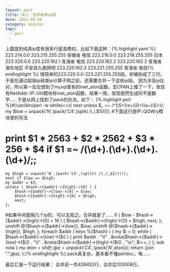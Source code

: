 ```yaml
---
layout: post
title: 续上：合并纯真ip段
date: 2011-05-20
category: monitor
tags:
  - perl
---
```


上篇提到纯真ip库有很多行是浪费的，比如下面这种：{% highlight yaml %}
223.214.0.0     223.215.255.255 安徽省 电信
223.216.0.0     223.219.255.255 日本
223.220.0.0     223.220.162.1   青海省 电信
223.220.162.2   223.220.162.2   青海省海东地区 平安县九歌网吧
223.220.162.3   223.221.255.255 青海省 电信{% endhighlight %}
很简单的223.220.0.0-223.221.255.255段，却被拆成了三行。于是在通过起始ip结束ip计算子网之前，还需要合并一下这些ip段。
因为涉及ip比对，所以第一反应想到了mysql里有的inet_aton函数，去CPAN上搜了一下，发现有NetAddr::IP::Util模块有inet_aton函数，结果一用，发现居然生成的不是数字……于是从网上找到了pack的办法，如下：
{% highlight perl %}#!/usr/bin/perl -w
while(<>){
    next unless $_ =~ /^(\S+)\s+(\S+)\s+(\S+)/;
    my $low = unpack('N',(pack('C4',(split( /\./,$1)))));
#下面这行是IP::QQWry模块里的写法
#    print $1 * 256**3 + $2 * 256**2 + $3 * 256 + $4 if $1 =~ /(\d+)\.(\d+)\.(\d+)\.(\d+)/;;
    my $high = unpack('N',(pack('C4',(split( /\./,$2)))));
    next if $low == $high;
    my $addr = $3;
    unless ( $hash->{$addr}->{high}->[0] ) {
        $hash->{$addr}->{low}->[0] = $low;
        $hash->{$addr}->{high}->[0] = $high;
        next;
    };
#如果中间就隔几个ip的，可以无视之，合并就是了……
    if ( $low - $hash->{$addr}->{high}->[0] < 16 ) {
        $hash->{$addr}->{high}->[0] = $high;
        next;
    };
    unshift @{$hash->{$addr}->{low}}, $low;
    unshift @{$hash->{$addr}->{high}}, $high;
};
foreach $addr ( keys %{$hash} ) {
    my $i = 0;
    while ( $hash->{$addr}->{low}->[$i] ) {
        print $addr . "\t" . &nota($hash->{$addr}->{low}->[$i]) . "\t" . &nota($hash->{$addr}->{high}->[$i]) , "\n";
        $i++;
    }
};
sub nota {
    my $aton = shift;
    @a = unpack('C4',(pack('N',$aton)));
    return (join "\.",@a);
};{% endhighlight %}
pack真复杂，基本看不懂perldoc，唉……

最后汇报一下运行结果：
合并前一共428452行，合并后103008行。
